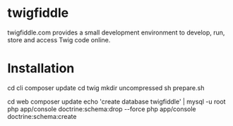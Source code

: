 twigfiddle
==========

twigfiddle.com provides a small development environment to develop, run, store and access Twig code online.


# Installation

cd cli
composer update
cd twig
mkdir uncompressed
sh prepare.sh

cd web
composer update
echo 'create database twigfiddle' | mysql -u root
php app/console doctrine:schema:drop --force
php app/console doctrine:schema:create

